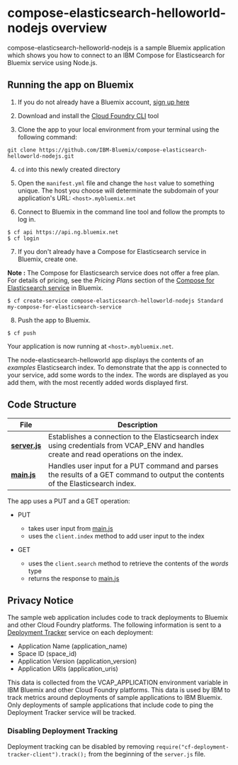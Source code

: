 # compose-elasticsearch-helloworld-nodejs overview

compose-elasticsearch-helloworld-nodejs is a sample Bluemix application which shows you how to connect to an IBM Compose for Elasticsearch for Bluemix service using Node.js.

## Running the app on Bluemix

1. If you do not already have a Bluemix account, [sign up here][bluemix_signup_url]

2. Download and install the [Cloud Foundry CLI][cloud_foundry_url] tool

3. Clone the app to your local environment from your terminal using the following command:

  ```
  git clone https://github.com/IBM-Bluemix/compose-elasticsearch-helloworld-nodejs.git
  ```

4. `cd` into this newly created directory

5. Open the `manifest.yml` file and change the `host` value to something unique. The host you choose will determinate the subdomain of your application's URL:  `<host>.mybluemix.net`

6. Connect to Bluemix in the command line tool and follow the prompts to log in.

  ```
  $ cf api https://api.ng.bluemix.net
  $ cf login
  ```

7. If you don't already have a Compose for Elasticsearch service in Bluemix, create one.

  **Note :** The Compose for Elasticsearch service does not offer a free plan. For details of pricing, see the _Pricing Plans_ section of the [Compose for Elasticsearch service][compose_for_elasticsearch_url] in Bluemix.

  ```
  $ cf create-service compose-elasticsearch-helloworld-nodejs Standard my-compose-for-elasticsearch-service
  ```

8. Push the app to Bluemix.

  ```
  $ cf push
  ```

Your application is now running at `<host>.mybluemix.net`.

The node-elasticsearch-helloworld app displays the contents of an _examples_ Elasticsearch index. To demonstrate that the app is connected to your service, add some words to the index. The words are displayed as you add them, with the most recently added words displayed first.

## Code Structure

| File | Description |
| ---- | ----------- |
|[**server.js**](server.js)|Establishes a connection to the Elasticsearch index using credentials from VCAP_ENV and handles create and read operations on the index. |
|[**main.js**](public/javascripts/main.js)|Handles user input for a PUT command and parses the results of a GET command to output the contents of the Elasticsearch index.|

The app uses a PUT and a GET operation:

- PUT
  - takes user input from [main.js](public/javascript/main.js)
  - uses the `client.index` method to add user input to the index

- GET
  - uses the `client.search` method to retrieve the contents of the _words_ type
  - returns the response to [main.js](public/javascript/main.js)

## Privacy Notice
The sample web application includes code to track deployments to Bluemix and other Cloud Foundry platforms. The following information is sent to a [Deployment Tracker](https://github.com/cloudant-labs/deployment-tracker) service on each deployment:

* Application Name (application_name)
* Space ID (space_id)
* Application Version (application_version)
* Application URIs (application_uris)

This data is collected from the VCAP_APPLICATION environment variable in IBM Bluemix and other Cloud Foundry platforms. This data is used by IBM to track metrics around deployments of sample applications to IBM Bluemix. Only deployments of sample applications that include code to ping the Deployment Tracker service will be tracked.

### Disabling Deployment Tracking

Deployment tracking can be disabled by removing `require("cf-deployment-tracker-client").track();` from the beginning of the `server.js` file.

[compose_for_elasticsearch_url]: https://console.ng.bluemix.net/catalog/services/compose-for-elasticsearch/
[bluemix_signup_url]: https://ibm.biz/compose-for-elasticsearch-signup
[cloud_foundry_url]: https://github.com/cloudfoundry/cli
